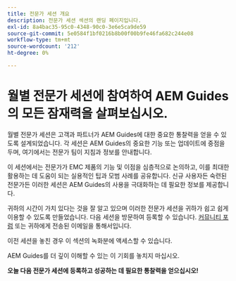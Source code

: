 ```yaml
---
title: 전문가 세션 개요
description: 전문가 세션 섹션의 랜딩 페이지입니다.
exl-id: 8a4bac35-95c0-4348-90c0-3e6e5ca9de59
source-git-commit: 5e0584f1bf0216b8b00f00b9fe46fa682c244e08
workflow-type: tm+mt
source-wordcount: '212'
ht-degree: 0%

---
```


# 월별 전문가 세션에 참여하여 AEM Guides의 모든 잠재력을 살펴보십시오.

월별 전문가 세션은 고객과 파트너가 AEM Guides에 대한 중요한 통찰력을 얻을 수 있도록 설계되었습니다. 각 세션은 AEM Guides의 중요한 기능 또는 업데이트에 중점을 두며, 여기에서는 전문가 팀이 지침과 정보를 안내합니다.

이 세션에서는 전문가가 EMC 제품의 기능 및 이점을 심층적으로 논의하고, 이를 최대한 활용하는 데 도움이 되는 실용적인 팁과 모범 사례를 공유합니다. 신규 사용자든 숙련된 전문가든 이러한 세션은 AEM Guides의 사용을 극대화하는 데 필요한 정보를 제공합니다.

귀하의 시간이 가치 있다는 것을 잘 알고 있으며 이러한 전문가 세션을 귀하가 쉽고 쉽게 이용할 수 있도록 만들었습니다. 다음 세션을 방문하여 등록할 수 있습니다. [커뮤니티 포럼](https://experienceleaguecommunities.adobe.com/t5/experience-manager-guides/ct-p/aem-xml-documentation) 또는 귀하에게 전송된 이메일을 통해서입니다.

이전 세션을 놓친 경우 이 섹션의 녹화분에 액세스할 수 있습니다.

AEM Guides를 더 깊이 이해할 수 있는 이 기회를 놓치지 마십시오.

**오늘 다음 전문가 세션에 등록하고 성공하는 데 필요한 통찰력을 얻으십시오!**
